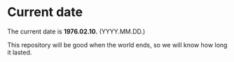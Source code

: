 # Current date

The current date is **1976.02.10.** (YYYY.MM.DD.)

This repository will be good when the world ends, so we will know how long it lasted.